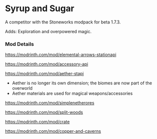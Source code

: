 # Syrup and Sugar

A competitor with the Stoneworks modpack for beta 1.7.3.

Adds: Exploration and overpowered magic.

### Mod Details

https://modrinth.com/mod/elemental-arrows-stationapi

https://modrinth.com/mod/accessory-api

https://modrinth.com/mod/aether-stapi

- Aether is no longer its own dimension; the biomes are now part of the overworld
- Aether materials are used for magical weapons/accessories

https://modrinth.com/mod/simplenetherores

https://modrinth.com/mod/split-woods

https://modrinth.com/mod/crate

https://modrinth.com/mod/copper-and-caverns